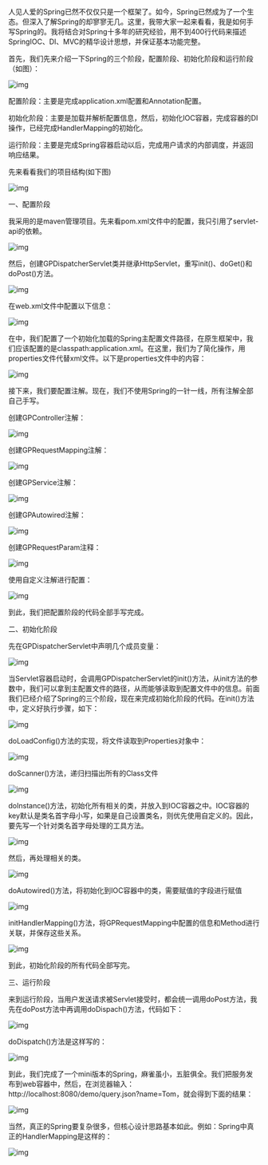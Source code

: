 人见人爱的Spring已然不仅仅只是一个框架了。如今，Spring已然成为了一个生态。但深入了解Spring的却寥寥无几。这里，我带大家一起来看看，我是如何手写Spring的。我将结合对Spring十多年的研究经验，用不到400行代码来描述SpringIOC、DI、MVC的精华设计思想，并保证基本功能完整。

首先，我们先来介绍一下Spring的三个阶段，配置阶段、初始化阶段和运行阶段（如图）：

![img](img\1.png)

配置阶段：主要是完成application.xml配置和Annotation配置。

初始化阶段：主要是加载并解析配置信息，然后，初始化IOC容器，完成容器的DI操作，已经完成HandlerMapping的初始化。

运行阶段：主要是完成Spring容器启动以后，完成用户请求的内部调度，并返回响应结果。

先来看看我们的项目结构(如下图)

![img](img\2.png)

一、配置阶段

我采用的是maven管理项目。先来看pom.xml文件中的配置，我只引用了servlet-api的依赖。

![img](img\3.png)

然后，创建GPDispatcherServlet类并继承HttpServlet，重写init()、doGet()和doPost()方法。

![img](img\4.png)

在web.xml文件中配置以下信息：

![img](img\5.png)

在<init-param>中，我们配置了一个初始化加载的Spring主配置文件路径，在原生框架中，我们应该配置的是classpath:application.xml。在这里，我们为了简化操作，用properties文件代替xml文件。以下是properties文件中的内容：

![img](img\6.png)

接下来，我们要配置注解。现在，我们不使用Spring的一针一线，所有注解全部自己手写。

创建GPController注解：

![img](img\7.png)

创建GPRequestMapping注解：

![img](img\8.png)

创建GPService注解：

![img](img\9.png)

创建GPAutowired注解：

![img](img\10.png)

创建GPRequestParam注释：

![img](img\11.png)

使用自定义注解进行配置：

![img](img\12.png)

到此，我们把配置阶段的代码全部手写完成。

二、初始化阶段

先在GPDispatcherServlet中声明几个成员变量：

![img](img\13.png)

当Servlet容器启动时，会调用GPDispatcherServlet的init()方法，从init方法的参数中，我们可以拿到主配置文件的路径，从而能够读取到配置文件中的信息。前面我们已经介绍了Spring的三个阶段，现在来完成初始化阶段的代码。在init()方法中，定义好执行步骤，如下：

![img](img\14.png)

doLoadConfig()方法的实现，将文件读取到Properties对象中：

![img](img\15.png)

doScanner()方法，递归扫描出所有的Class文件

![img](img\16.png)

doInstance()方法，初始化所有相关的类，并放入到IOC容器之中。IOC容器的key默认是类名首字母小写，如果是自己设置类名，则优先使用自定义的。因此，要先写一个针对类名首字母处理的工具方法。

![img](img\17.png)

然后，再处理相关的类。

![img](img\18.png)

doAutowired()方法，将初始化到IOC容器中的类，需要赋值的字段进行赋值

![img](img\19.png)

initHandlerMapping()方法，将GPRequestMapping中配置的信息和Method进行关联，并保存这些关系。

![img](img\20.png)

到此，初始化阶段的所有代码全部写完。

三、运行阶段

来到运行阶段，当用户发送请求被Servlet接受时，都会统一调用doPost方法，我先在doPost方法中再调用doDispach()方法，代码如下：

![img](img\21.png)

doDispatch()方法是这样写的：

![img](img\22.png)

到此，我们完成了一个mini版本的Spring，麻雀虽小，五脏俱全。我们把服务发布到web容器中，然后，在浏览器输入：http://localhost:8080/demo/query.json?name=Tom，就会得到下面的结果：

![img](img\23.png)

当然，真正的Spring要复杂很多，但核心设计思路基本如此。例如：Spring中真正的HandlerMapping是这样的：

![img](img\24.png)

